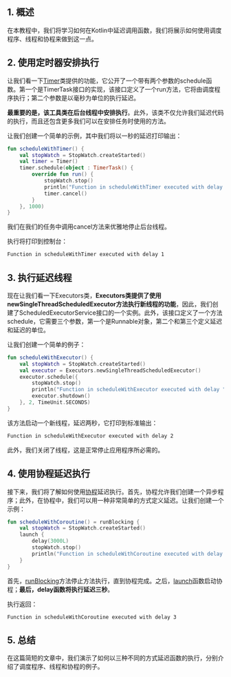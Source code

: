## 1. 概述

在本教程中，我们将学习如何在Kotlin中延迟调用函数，我们将展示如何使用调度程序、线程和协程来做到这一点。

## 2. 使用定时器安排执行

让我们看一下[Timer](https://www.baeldung.com/java-timer-and-timertask)类提供的功能，它公开了一个带有两个参数的schedule函数。第一个是TimerTask接口的实现，该接口定义了一个run方法，它将由调度程序执行；第二个参数是以毫秒为单位的执行延迟。

**最重要的是，该工具类在后台线程中安排执行**。此外，该类不仅允许我们延迟代码的执行，而且还包含更多我们可以在安排任务时使用的方法。

让我们创建一个简单的示例，其中我们将以一秒的延迟打印输出：

```kotlin
fun scheduleWithTimer() {
    val stopWatch = StopWatch.createStarted()
    val timer = Timer()
    timer.schedule(object : TimerTask() {
        override fun run() {
            stopWatch.stop()
            println("Function in scheduleWithTimer executed with delay " + TimeUnit.MILLISECONDS.toSeconds(stopWatch.time))
            timer.cancel()
        }
    }, 1000)
}
```

我们在我们的任务中调用cancel方法来优雅地停止后台线程。

执行将打印到控制台：

```bash
Function in scheduleWithTimer executed with delay 1
```

## 3. 执行延迟线程

现在让我们看一下Executors类，**Executors类提供了使用newSingleThreadScheduledExecutor方法执行新线程的功能**，因此，我们创建了ScheduledExecutorService接口的一个实例。此外，该接口定义了一个方法schedule，它需要三个参数，第一个是Runnable对象，第二个和第三个定义延迟和延迟的单位。

让我们创建一个简单的例子：

```kotlin
fun scheduleWithExecutor() {
    val stopWatch = StopWatch.createStarted()
    val executor = Executors.newSingleThreadScheduledExecutor()
    executor.schedule({
        stopWatch.stop()
        println("Function in scheduleWithExecutor executed with delay " + TimeUnit.MILLISECONDS.toSeconds(stopWatch.time))
        executor.shutdown()
    }, 2, TimeUnit.SECONDS)
}
```

该方法启动一个新线程，延迟两秒，它打印到标准输出：

```bash
Function in scheduleWithExecutor executed with delay 2
```

此外，我们关闭了线程，这是正常停止应用程序所必需的。

## 4. 使用协程延迟执行

接下来，我们将了解如何使用[协程](https://www.baeldung.com/kotlin/coroutines)延迟执行。首先，协程允许我们创建一个异步程序；此外，在协程中，我们可以用一种非常简单的方式定义延迟。让我们创建一个示例：

```kotlin
fun scheduleWithCoroutine() = runBlocking {
    val stopWatch = StopWatch.createStarted()
    launch {
        delay(3000L)
        stopWatch.stop()
        println("Function in scheduleWithCoroutine executed with delay " + TimeUnit.MILLISECONDS.toSeconds(stopWatch.time))
    }
}
```

首先，[runBlocking](https://www.baeldung.com/kotlin/coroutines#asynchronous-programming-using-the-launch-coroutine)方法停止方法执行，直到协程完成。之后，[launch](https://www.baeldung.com/kotlin/threads-coroutines#launch)函数启动协程；**最后，delay函数将执行延迟三秒**。

执行返回：

```bash
Function in scheduleWithCoroutine executed with delay 3
```

## 5. 总结

在这篇简短的文章中，我们演示了如何以三种不同的方式延迟函数的执行，分别介绍了调度程序、线程和协程的例子。